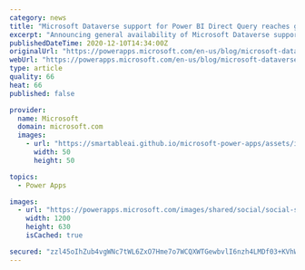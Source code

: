 ```yaml
---
category: news
title: "Microsoft Dataverse support for Power BI Direct Query reaches general availability"
excerpt: "Announcing general availability of Microsoft Dataverse support for Power BI Direct Query."
publishedDateTime: 2020-12-10T14:34:00Z
originalUrl: "https://powerapps.microsoft.com/en-us/blog/microsoft-dataverse-support-for-power-bi-direct-query-reaches-general-availability/"
webUrl: "https://powerapps.microsoft.com/en-us/blog/microsoft-dataverse-support-for-power-bi-direct-query-reaches-general-availability/"
type: article
quality: 66
heat: 66
published: false

provider:
  name: Microsoft
  domain: microsoft.com
  images:
    - url: "https://smartableai.github.io/microsoft-power-apps/assets/images/organizations/microsoft.com-50x50.jpg"
      width: 50
      height: 50

topics:
  - Power Apps

images:
  - url: "https://powerapps.microsoft.com/images/shared/social/social-share-post-ignite.png"
    width: 1200
    height: 630
    isCached: true

secured: "zzl45oIhZub4vgWNc7tWL6ZxO7Hme7o7WCQXWTGewbvlI6nzh4LMDf03+KVhWnWYcuEA0HUuWjSodIbSsxsEQ7MviObeA1+kvz8zH4gaM46+Wg7tF0ztBOollcd9phiTIrZY84rZnfSdPW8Rulsey0+H5DMNSWq/4ZBptVbCNUYWRSgQtUic9dcJsxyjAZwDswynJ2CRByi2wqRDldQ2Y6ZxXoqd8ZgqDEVjwuMMgFoVfh4xKuZlUz+btiFRHmKffxOih+RVQWdmug6XXiSSVXtPrZkQmxMhCys2f0rlhVoSsMmPZ/GBA5pfthwqic1xdgMAyUy0ITe+mDU75bT0vp7IGRPXddtuCqlkscIn92k=;v3RqV1kPR5aVgxwVN7CzDw=="
---
```


